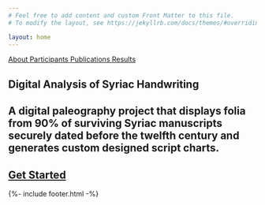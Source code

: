 ```yaml
---
# Feel free to add content and custom Front Matter to this file.
# To modify the layout, see https://jekyllrb.com/docs/themes/#overriding-theme-defaults

layout: home
---
```


<section class="hero is-fullheight has-bg-img">
    <div class="hero-head">
        <nav class="navbar">
            <div class="navbar-brand">
                <span class="navbar-burger burger" data-target="navbarMenuHero">
                    <span></span>
                    <span></span>
                    <span></span>
                </span>
            </div>
            <div id="navbarMenuHero" class="navbar-menu">
                <div class="navbar-end">
                    <a class="navbar-item" href="./about/">
                        About
                    </a>
                    <a class="navbar-item" href="./participants">
                        Participants
                    </a>
                    <a class="navbar-item" href="./publications">
                        Publications
                    </a>
                    <a class="navbar-item" href="./results">
                        Results
                    </a>
                </div>
            </div>
        </nav>
    </div>
    <div class="hero-body">
        <div class="container has-text-centered">
            <h1 class="title">Digital Analysis of Syriac Handwriting</h1>
            <h2 class="subtitle">A digital paleography project that displays folia from 90% of surviving Syriac manuscripts securely dated before the twelfth century and generates custom designed script charts.</h2>
            <a id="start-button" class="button is-danger" href="/scriptchart/viewer/"><h2 class="subtitle">Get Started</h2></a>
        </div>
    </div>
    <div class="hero-foot">
          {%- include footer.html -%}
    </div>
</section>

